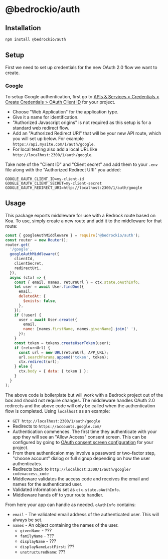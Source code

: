 # @bedrockio/auth

## Installation

```bash
npm install @bedrockio/auth
```

## Setup

First we need to set up credentials for the new OAuth 2.0 flow we want to create.

### Google

To setup Google authentication, first go to [APIs & Services > Credentials > Create Credentials > OAuth Client ID](https://console.cloud.google.com/apis/credentials/oauthclient) for your project.

- Choose "Web Application" for the application type.
- Give it a name for identification.
- "Authorized Javascript origins" is not required as this setup is for a standard web redirect flow.
- Add an "Authorized Redirect URI" that will be your new API route, which you will set up below. For example `https://api.mysite.com/1/auth/google`.
- For local testing also add a local URL like `http://localhost:2300/1/auth/google`.

Take note of the "Client ID" and "Client secret" and add them to your `.env` file along with the "Authorized Redirect URI" you added:

```
GOOGLE_OAUTH_CLIENT_ID=my-client-id
GOOGLE_OAUTH_CLIENT_SECRET=my-client-secret
GOOGLE_OAUTH_REDIRECT_URI=http://localhost:2300/1/auth/google
```

## Usage

This package exports middleware for use with a Bedrock route based on Koa. To use, simply create a new route and add it to the middleware for that route:

```js
const { googleAuthMiddleware } = require('@bedrockio/auth');
const router = new Router();
router.get(
  '/google',
  googleAuthMiddleware({
    clientId,
    clientSecret,
    redirectUri,
  }),
  async (ctx) => {
    const { email, names, returnUrl } = ctx.state.oAuthInfo;
    let user = await User.findOne({
      email,
      deletedAt: {
        $exists: false,
      },
    });
    if (!user) {
      user = await User.create({
        email,
        name: [names.firstName, names.givenName].join(' '),
      });
    }
    const token = tokens.createUserToken(user);
    if (returnUrl) {
      const url = new URL(returnUrl, APP_URL);
      url.searchParams.append('token', token);
      ctx.redirect(url);
    } else {
      ctx.body = { data: { token } };
    }
  }
);
```

The above code is boilerplate but will work with a Bedrock project out of the box and should not require changes. The middleware handles OAuth 2.0 redirects and the above code will only be called when the authentication flow is completed. Using `localhost` as an example:

- `GET http://localhost:2300/1/auth/google`
- Redirects to `https://accounts.google.com/`
- Authentication commences. The first time they authenticate with your app they will see an "Allow Access" consent screen. This can be configured by going to [OAuth consent screen configuration](https://console.cloud.google.com/apis/credentials/consent) for your project.
- From there authenticaion may involve a password or two-factor step, "choose account" dialog or full signup depending on how the user authenticates.
- Redirects back to `http://localhost:2300/1/auth/google?code=access_code`
- Middleware validates the access code and receives the email and names for the authenticated user.
- Validated information is set as `ctx.state.oAuthInfo`.
- Middleware hands off to your route handler.

From here your app can handle as needed. `oAuthInfo` contains:

- `email` - The validated email address of the authenticated user. This will always be set.
- `names` - An object containing the names of the user.
  - `givenName` - ???
  - `familyName` - ???
  - `displayName` - ???
  - `displayNameLastFirst`: ???
  - `unstructuredName`: ???
